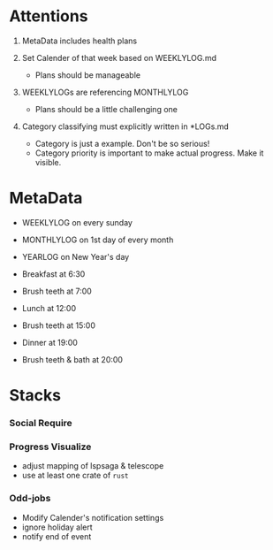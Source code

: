 # Attentions

1. MetaData includes health plans

2. Set Calender of that week based on WEEKLYLOG.md
   - Plans should be manageable

3. WEEKLYLOGs are referencing MONTHLYLOG
   - Plans should be a little challenging one

4. Category classifying must explicitly written in *LOGs.md
   - Category is just a example. Don't be so serious!
   - Category priority is important to make actual progress. Make it visible.

# MetaData

- WEEKLYLOG on every sunday
- MONTHLYLOG on 1st day of every month
- YEARLOG on New Year's day

- Breakfast at 6:30
- Brush teeth at 7:00
- Lunch at 12:00
- Brush teeth at 15:00
- Dinner at 19:00
- Brush teeth & bath at 20:00

# Stacks

### Social Require

### Progress Visualize

- adjust mapping of lspsaga & telescope
- use at least one crate of `rust`

### Odd-jobs

- Modify Calender's notification settings
- ignore holiday alert
- notify end of event
